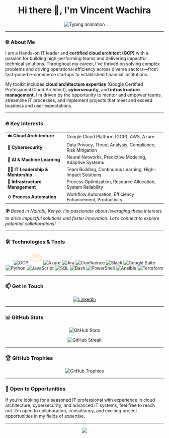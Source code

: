 <h1 align="center">Hi there 👋, I'm Vincent Wachira</h1>

<p align="center">
  <img src="https://readme-typing-svg.herokuapp.com?font=Roboto&size=25&color=3C76A1&center=true&vCenter=true&lines=Experienced+IT+Professional;Cloud+Architect+and+Consultant;CyberSecurity+Enthusisast;Process+Automation;CI-CD+Pipelines;" alt="Typing animation">
</p>

---

### 🌐 About Me

<p>
   I am a Hands-on IT leader and <strong>certified cloud architect (GCP)</strong> with a passion for building high-performing teams and delivering impactful technical solutions. Throughout my career, I've thrived on solving complex problems and driving operational efficiency across diverse sectors—from fast-paced e-commerce startups to established financial institutions.
</p>

<p>
   My toolkit includes <strong>cloud architecture expertise</strong> (Google Certified Professional Cloud Architect), <strong>cybersecurity</strong>, and <strong>infrastructure management</strong>. I’m driven by the opportunity to mentor and empower teams, streamline IT processes, and implement projects that meet and exceed business and user expectations.
</p>


---

### 🔥 Key Interests

<table>
   <tr>
      <td>☁️ <strong>Cloud Architecture</strong></td>
      <td>Google Cloud Platform (GCP), AWS, Azure</td>
   </tr>
   <tr>
      <td>🔐 <strong>Cybersecurity</strong></td>
      <td>Data Privacy, Threat Analysis, Compliance, Risk Mitigation</td>
   </tr>
   <tr>
      <td>🧠 <strong>AI & Machine Learning</strong></td>
      <td>Neural Networks, Predictive Modeling, Adaptive Systems</td>
   </tr>
   <tr>
      <td>👨‍💼 <strong>IT Leadership & Mentorship</strong></td>
      <td>Team Building, Continuous Learning, High-Impact Solutions</td>
   </tr>
   <tr>
      <td>🔧 <strong>Infrastructure Management</strong></td>
      <td>Process Optimization, Resource Allocation, System Reliability</td>
   </tr>
   <tr>
      <td>⚙️ <strong>Process Automation</strong></td>
      <td>Workflow Automation, Efficiency Enhancement, Productivity</td>
   </tr>
</table>

<p>🌍 <em>Based in Nairobi, Kenya, I’m passionate about leveraging these interests to drive impactful solutions and foster innovation. Let’s connect to explore potential collaborations!</em></p>


---

### 🛠️ Technologies & Tools

<p align="center">
  <!-- Cloud Providers -->
  <img src="https://cdn.jsdelivr.net/gh/devicons/devicon/icons/googlecloud/googlecloud-original.svg" alt="GCP" width="40" height="40"/>
  <img src="https://github.com/devicons/devicon/blob/v2.16.0/icons/amazonwebservices/amazonwebservices-line-wordmark.svg" alt="AWS" width="40" height="40"/>
  <img src="https://cdn.jsdelivr.net/gh/devicons/devicon/icons/azure/azure-original.svg" alt="Azure" width="40" height="40"/>
  
  <!-- Collaboration Tools -->
  <img src="https://cdn.jsdelivr.net/gh/devicons/devicon/icons/jira/jira-original.svg" alt="Jira" width="40" height="40"/>
  <img src="https://cdn.jsdelivr.net/gh/devicons/devicon/icons/confluence/confluence-original.svg" alt="Confluence" width="40" height="40"/>
  <img src="https://cdn.jsdelivr.net/gh/devicons/devicon/icons/slack/slack-original.svg" alt="Slack" width="40" height="40"/>
  
  <!-- Office Tools -->
  <img src="https://cdn.jsdelivr.net/gh/devicons/devicon/icons/google/google-original.svg" alt="Google Suite" width="40" height="40"/>

  <!-- Development Tools -->
  <img src="https://cdn.jsdelivr.net/gh/devicons/devicon/icons/python/python-original.svg" alt="Python" width="40" height="40"/>
  <img src="https://cdn.jsdelivr.net/gh/devicons/devicon/icons/javascript/javascript-original.svg" alt="JavaScript" width="40" height="40"/>
  <img src="https://cdn.jsdelivr.net/gh/devicons/devicon/icons/mysql/mysql-original.svg" alt="SQL" width="40" height="40"/>
  <img src="https://cdn.jsdelivr.net/gh/devicons/devicon/icons/bash/bash-original.svg" alt="Bash" width="40" height="40"/>
  <img src="https://cdn.jsdelivr.net/gh/devicons/devicon/icons/powershell/powershell-original.svg" alt="PowerShell" width="40" height="40"/>

  <!-- Infrastructure & Automation -->
  <img src="https://cdn.jsdelivr.net/gh/devicons/devicon/icons/ansible/ansible-original.svg" alt="Ansible" width="40" height="40"/>
  <img src="https://cdn.jsdelivr.net/gh/devicons/devicon/icons/terraform/terraform-original.svg" alt="Terraform" width="40" height="40"/>
</p>


---

### 📫 Get in Touch

<p align="center">
  <a href="https://www.linkedin.com/in/vincentwachira/" target="_blank"><img src="https://img.shields.io/badge/LinkedIn-%230077B5.svg?&style=for-the-badge&logo=linkedin&logoColor=white" alt="LinkedIn"></a>
</p>

---

### 📊 GitHub Stats

<p align="center">
  <img src="https://github-readme-stats.vercel.app/api?username=VinceBiggz&show_icons=true&theme=radical" alt="GitHub Stats">
</p>
<p align="center">
  <img src="https://github-readme-streak-stats.herokuapp.com/?user=VinceBiggz&theme=radical" alt="GitHub Streak">
</p>

---

### 🏆 GitHub Trophies

<p align="center">
  <img src="https://github-profile-trophy.vercel.app/?username=VinceBiggz&theme=onedark&row=1&column=6" alt="GitHub Trophies">
</p>

---

### 💼 Open to Opportunities
<p>
  If you're looking for a seasoned IT professional with experience in cloud architecture, cybersecurity, and advanced IT systems, feel free to reach out. I'm open to collaboration, consultancy, and exciting project opportunities in my fields of expertise.
</p>

---

<p align="center">
  <img src="https://img.shields.io/badge/Made%20with-Markdown%20&%20HTML-blueviolet?style=flat-square">
</p>
